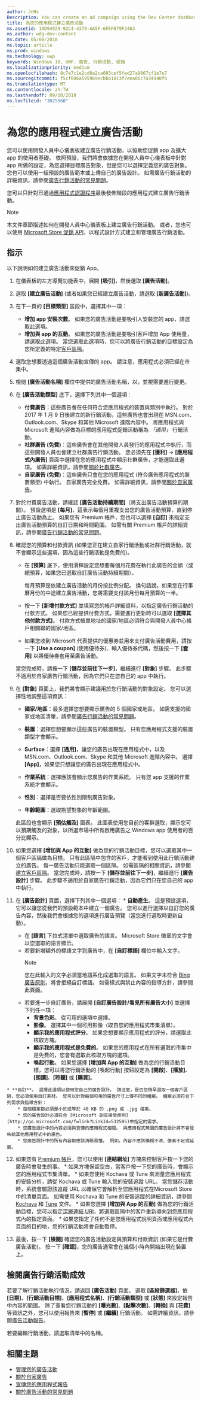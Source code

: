 ```yaml
---
author: JnHs
Description: You can create an ad campaign using the Dev Center dashboard to help promote your app and grow your app's user base.
title: 為您的應用程式建立廣告活動
ms.assetid: 10D94929-92C4-4379-AA5F-6FEF879F2463
ms.author: wdg-dev-content
ms.date: 05/08/2018
ms.topic: article
ms.prod: windows
ms.technology: uwp
keywords: Windows 10, UWP, 廣告, 行銷活動, 促銷
ms.localizationpriority: medium
ms.openlocfilehash: 8c7e7c1e2cd9a2ca083cef5fed27a9067cf1e7e7
ms.sourcegitcommit: f5cf806a595969ecbb018c3f7eea86c7a34940f6
ms.translationtype: MT
ms.contentlocale: zh-TW
ms.lasthandoff: 09/10/2018
ms.locfileid: "3825568"
---
```

# <a name="create-an-ad-campaign-for-your-app"></a>為您的應用程式建立廣告活動

您可以使用開發人員中心儀表板建立廣告行銷活動，以協助您促銷 app 及擴大 app 的使用者基礎。 依照預設，我們將會依據您在開發人員中心儀表板中針對 app 所做的設定，為您選擇目標廣告對象，但是您可以選擇定義您的廣告對象。 您也可以使用一組預設的廣告範本或上傳自己的廣告設計。 如需廣告行銷活動的詳細資訊，請參閱[廣告行銷活動的常見問題](common-questions.md)。

您可以只針對已通過[應用程式認證程序](the-app-certification-process.md)最後發佈階段的應用程式建立廣告行銷活動。

> [!NOTE]
> 本文件章節描述如何在開發人員中心儀表板上建立廣告行銷活動。 或者，您也可以使用 [Microsoft Store 促銷 API](../monetize/run-ad-campaigns-using-windows-store-services.md)，以程式設計方式建立和管理廣告行銷活動。

## <a name="instructions"></a>指示

以下說明如何建立廣告活動來促銷 App。

1.  在儀表板的左方導覽功能表中，展開 **\[吸引\]**，然後選取 **\[廣告活動\]**。
2.  選取 **\[建立廣告活動\]** (或者如果您已經建立廣告活動，請選取 **\[新廣告活動\]**)。
3.  在下一頁的 **\[目標類型\]** 區段中，選擇其中一項︰
    * **增加 app 安裝次數**。 如果您的廣告活動是要吸引人安裝您的 app，請選取此選項。
    * **增加與 app 的互動**。 如果您的廣告活動是要吸引客戶增加 App 使用量，請選取此選項。 當您選取此選項時，您可以將廣告行銷活動的目標設定為您所定義的特定[客戶區隔](create-customer-segments.md)。

4.  選取您想要透過這個廣告活動宣傳的 app。 請注意，應用程式必須已經在市集中。
5.  檢閱 **\[廣告活動名稱\]** 欄位中提供的廣告活動名稱，以，並視需要進行變更。
6.  在 **\[廣告活動類型\]** 底下，選擇下列其中一個選項：
    * **付費廣告**：這些廣告會在任何符合您應用程式的裝置與類別中執行。 對於 2017 年 1 月 9 日後建立的新行銷活動，這些廣告也會出現在 MSN.com、Outlook.com、Skype 和其他 Microsoft 進階內容中。 將應用程式與 Microsoft 進階內容做為目標的應用程式促銷活動稱為 *「通用」* 行銷活動。
    * **社群廣告 (免費)**︰這些廣告會在其他開發人員發行的應用程式中執行，而這些開發人員也會建立社群廣告行銷活動。 您必須先在 **\[獲利\]** -> **\[應用程式內廣告\]** 頁面中選擇在您的應用程式中顯示社群廣告，才能選取此選項。 如需詳細資訊，請參閱[關於社群廣告](about-community-ads.md)。
    * **自家廣告 (免費)**：這些廣告只會在您的應用程式 (符合廣告應用程式的裝置類型) 中執行。 自家廣告完全免費。 如需詳細資訊，請參閱[關於自家廣告](about-house-ads.md)。

7.  對於付費廣告活動，請確認 **\[廣告活動持續期間\]**（將支出廣告活動預算的期間）。 預設選項是 **\[每月\]**，這表示每個月重複支出您的廣告活動預算，直到停止廣告活動為止。 如果您有 Premium 帳戶，您也可以選擇 **\[自訂\]** 來指定支出廣告活動預算的自訂日期和時間範圍。 如需有關 Premium 帳戶的詳細資訊，請參閱[廣告行銷活動的常見問題](common-questions.md#how-can-i-increase-the-maximum-monthly-budget-amount-allowed-for-my-ad-campaign)。

8.  確認您的預算和付款資訊  (如果您正在建立自家行銷活動或社群行銷活動，就不會顯示這些選項，因為這些行銷活動是免費的)。
    * 在 **\[預算\]** 底下，使用滑桿設定您想要每個月花費在執行此廣告的金額（或總預算，如果您已選取自訂廣告活動持續期間）。

        每月預算是依建立廣告活動的月份按比例分配。 換句話說，如果您在行事曆月份的中途建立廣告活動，您將需要支付該月份每月預算的一半。

    * 按一下 **\[新增付款方式\]** 並填寫您的帳戶詳細資料，以指定廣告行銷活動的付款方式。 如果您已經提供付費方式，需要進行更新時可以選取 **\[選擇其他付款方式\]**。 付款方式帳單地址的國家/地區必須符合與開發人員中心帳戶相關聯的國家/地區。

    * 如果您收到 Microsoft 代表提供的優惠券並用來支付廣告活動費用，請按一下 **[Use a coupon]** (使用優待券)、輸入優待券代碼，然後按一下 **[套用]** 以將優待券套用至廣告活動。

    當您完成時，請按一下 **\[儲存並前往下一步\]**，繼續進行 **\[對象\]** 步驟。 此步驟不適用於自家廣告行銷活動，因為它們只在您自己的 app 中執行。

9.  在 **\[對象\]** 頁面上，我們將會顯示建議用於您行銷活動的對象設定。 您可以選擇性地調整這項資訊：
    * **國家/地區**：最多選擇您想要顯示廣告的 5 個國家或地區。 如需支援的國家或地區清單，請參閱[廣告行銷活動的常見問題](common-questions.md#where-will-my-ad-appear)。

    * **裝置**：選擇您想要顯示這些廣告的裝置類型。 只有您應用程式支援的裝置類型才會顯示。

    * **Surface**：選擇 **\[通用\]**，讓您的廣告出現在應用程式中，以及 MSN.com、Outlook.com、Skype 和其他 Microsoft 進階內容中。 選擇 **\[App\]**，如果您只想讓您的廣告出現在應用程式中。

    * **作業系統**：選擇應該會顯示您廣告的作業系統。 只有您 app 支援的作業系統才會顯示。

    * **性別**：選擇是否要依性別限制廣告對象。

    * **年齡範圍**：選取期望對象的年齡範圍。

    此區段也會顯示 **\[預估觸及\]** 圖表。 此圖表使用您目前的客群選取，顯示您可以預期觸及的對象，以所選市場中所有啟用廣告之 Windows app 使用者的百分比顯示。

10.  如果您選擇 **\[增加與 App 的互動\]** 做為您的行銷活動目標，您可以選取其中一個客戶區隔做為目標。 只有此區隔中包含的客戶，才能看到使用此行銷活動建立的廣告。 每一廣告活動只能選取一個區隔。 如需區隔的相關資訊，請參閱[建立客戶區隔](create-customer-segments.md)。 當您完成時，請按一下 **\[儲存並前往下一步\]**，繼續進行 **\[廣告設計\]** 步驟。 此步驟不適用於自家廣告行銷活動，因為它們只在您自己的 app 中執行。

11.  在 **\[廣告設計\]** 頁面，選擇下列其中一個選項：
    * **自動產生**。 這是預設選項，它可以讓您從我們的預設範本中建立一個廣告。 您可以進行選擇以自訂您的廣告內容，然後我們會根據您的選項進行廣告預覽（當您進行選取時更新自動）。
        * 在 **\[語言\]** 下拉式清單中選取廣告的語言。 Microsoft Store 徽章的文字會以您選取的語言顯示。
        * 若要新增額外的標語文字到廣告中，在 **\[自訂標語\]** 欄位中輸入文字。
            > [!NOTE]
            > 您在此輸入的文字必須當地語系化成選取的語言。 如果文字未符合 [Bing 廣告原則](http://go.microsoft.com/fwlink?LinkId=398341)，將會拒絕自訂標語。 如需樣式與禁止內容的指導方針，請參閱此頁面。
        * 若要進一步自訂廣告，請展開 **\[自訂廣告設計/看見所有廣告大小\]** 並選擇下列任一項︰
            * **背景色彩**。 從可用的選項中選擇。
            * **影像**。 選擇其中一個可用影像（取自您的應用程式市集清單）。
            * **顯示我的應用程式評分**。 如果您想要顯示應用程式的評分，請選取此核取方塊。
            * **顯示我的應用程式是免費的**。 如果您的應用程式在所有選取的市集中是免費的，您會有選取此核取方塊的選項。
            * **喚起行動**。 如果您選擇 **\[增加與 App 的互動\]** 做為您的行銷活動目標，您可以將您行銷活動的 [喚起行動] 按鈕設定為 **\[開啟\]**、**\[播放\]**、**\[朗讀\]**、**\[聆聽\]** 或 **\[購買\]**。  

    * **自訂**。 選擇此選項以使用您自己的廣告設計。 請注意，是否您稍早選取一個客戶區隔，您必須使用自訂素材。 您可以針對每個可用的廣告尺寸上傳不同的檔案。 檔案必須符合下列需求與指導方針：
        * 每個檔案都必須是小於或等於 40 KB 的 .png 或 .jpg 檔案。
        * 您的廣告設計必須符合 [Microsoft 創意接受原則](http://go.microsoft.com/fwlink?LinkId=532595)中指定的需求。
        * 您廣告設計中的內容必須與宣傳的應用程式相關。 與應用程式無關的廣告設計將不會發佈給其他應用程式中的廣告。
        * 您廣告設計中的所有內容都應該清晰易懂。 例如，內容不應該模糊不清、像素不足或延展。

12.  如果您有 [Premium 帳戶](common-questions.md#how-can-i-increase-the-maximum-monthly-budget-amount-allowed-for-my-ad-campaign)，您可以使用 **\[連結網址\]** 方塊來控制客戶按一下您的廣告時會發生的事。
    * 如果方塊保留空白，當客戶按一下您的廣告時，會顯示您的應用程式市集清單。
    * 如果您使用 Kochava 或 Tune 來測量您應用程式的安裝分析，請從 Kochava 或 Tune 輸入您的安裝追蹤 URL。 當您儲存活動時，系統會驗證該追蹤 URL 以確保它會解析至您應用程式在Microsoft Store 中的清單頁面。 如需使用 Kochava 和 Tune 的安裝追蹤的詳細資訊，請參閱 [Kochava](http://support.kochava.com/) 和 [Tune](https://help.tune.com/) 文件。
    * 如果您選擇 **\[增加與 App 的互動\]** 做為您的行銷活動目標，您可以指定[深層連結 URI](../launch-resume/handle-uri-activation.md)，將選取區隔中的客戶重新導向到您應用程式內的指定頁面。
    * 如果您指定了任何不是您應用程式說明頁面或應用程式內頁面的目的地，您的行銷活動將會自動暫停。

13.  最後，按一下 **\[檢閱\]** 確認您的廣告活動設定與預算和付款資訊 (如果它是付費廣告活動)。 按一下 **\[確認\]**，您的廣告通常會在幾個小時內開始出現在裝置上。

## <a name="review-ad-campaign-performance"></a>檢閱廣告行銷活動成效

若要了解行銷活動執行情況，請返回 **\[廣告活動\]** 頁面。 選取 **\[區段篩選器\]**，依 **\[日期\]**、**\[行銷活動目標\]**、**\[應用程式名稱\]**、**\[行銷活動類型\]** 或 **\[狀態\]** 來設定報告中內容的範圍。 除了查看您行銷活動的 **\[曝光數\]**、**\[點擊次數\]**、**\[轉換\]** 與 **\[花費\]** 等資訊之外，您可以使用報告來 **\[暫停\]** 或 **\[繼續\]** 行銷活動。 如需詳細資訊，請參閱[廣告活動報告](promote-your-app-report.md)。

若要編輯行銷活動，請選取清單中的名稱。

## <a name="related-topics"></a>相關主題

* [管理您的廣告活動](managing-your-ad-campaign.md)
* [關於自家廣告](about-house-ads.md)
* [宣傳您的應用程式報告](promote-your-app-report.md)
* [關於廣告活動的常見問題](common-questions.md)
